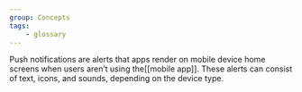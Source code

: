 ```yaml
---
group: Concepts
tags:
    - glossary
---
```

Push notifications are alerts that apps render on mobile device home screens when users aren’t using the[[mobile app]]. These alerts can consist of text, icons, and sounds, depending on the device type.